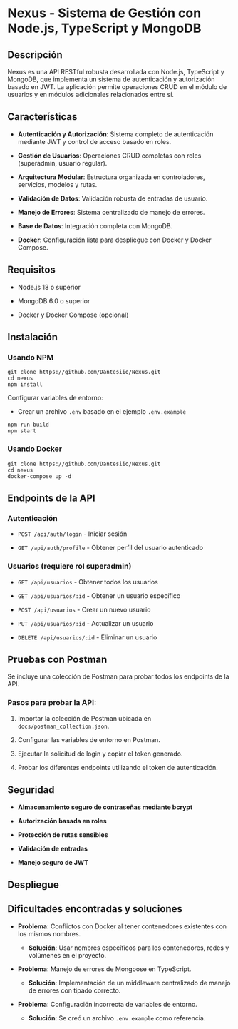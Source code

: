 
# Nexus - Sistema de Gestión con Node.js, TypeScript y MongoDB

## Descripción

Nexus es una API RESTful robusta desarrollada con Node.js, TypeScript y MongoDB, que implementa un sistema de autenticación y autorización basado en JWT. La aplicación permite operaciones CRUD en el módulo de usuarios y en módulos adicionales relacionados entre sí.

## Características

-   **Autenticación y Autorización**: Sistema completo de autenticación mediante JWT y control de acceso basado en roles.
    
-   **Gestión de Usuarios**: Operaciones CRUD completas con roles (superadmin, usuario regular).
    
-   **Arquitectura Modular**: Estructura organizada en controladores, servicios, modelos y rutas.
    
-   **Validación de Datos**: Validación robusta de entradas de usuario.
    
-   **Manejo de Errores**: Sistema centralizado de manejo de errores.
    
-   **Base de Datos**: Integración completa con MongoDB.
    
-   **Docker**: Configuración lista para despliegue con Docker y Docker Compose.
  

## Requisitos

-   Node.js 18 o superior
    
-   MongoDB 6.0 o superior
    
-   Docker y Docker Compose (opcional)
    

## Instalación

### Usando NPM

```
git clone https://github.com/Dantesiio/Nexus.git
cd nexus
npm install
```

Configurar variables de entorno:

-   Crear un archivo `.env` basado en el ejemplo `.env.example`
    

```
npm run build
npm start
```

### Usando Docker

```
git clone https://github.com/Dantesiio/Nexus.git
cd nexus
docker-compose up -d
```

## Endpoints de la API

### Autenticación

-   `POST /api/auth/login` - Iniciar sesión
    
-   `GET /api/auth/profile` - Obtener perfil del usuario autenticado
    

### Usuarios (requiere rol superadmin)

-   `GET /api/usuarios` - Obtener todos los usuarios
    
-   `GET /api/usuarios/:id` - Obtener un usuario específico
    
-   `POST /api/usuarios` - Crear un nuevo usuario
    
-   `PUT /api/usuarios/:id` - Actualizar un usuario
    
-   `DELETE /api/usuarios/:id` - Eliminar un usuario
    

## Pruebas con Postman

Se incluye una colección de Postman para probar todos los endpoints de la API.

### Pasos para probar la API:

1.  Importar la colección de Postman ubicada en `docs/postman_collection.json`.
    
2.  Configurar las variables de entorno en Postman.
    
3.  Ejecutar la solicitud de login y copiar el token generado.
    
4.  Probar los diferentes endpoints utilizando el token de autenticación.
    

## Seguridad

-   **Almacenamiento seguro de contraseñas mediante bcrypt**
    
-   **Autorización basada en roles**
    
-   **Protección de rutas sensibles**
    
-   **Validación de entradas**
    
-   **Manejo seguro de JWT**
    

## Despliegue

## Dificultades encontradas y soluciones

-   **Problema**: Conflictos con Docker al tener contenedores existentes con los mismos nombres.
    
    -   **Solución**: Usar nombres específicos para los contenedores, redes y volúmenes en el proyecto.
        
-   **Problema**: Manejo de errores de Mongoose en TypeScript.
    
    -   **Solución**: Implementación de un middleware centralizado de manejo de errores con tipado correcto.
        
-   **Problema**: Configuración incorrecta de variables de entorno.
    
    -   **Solución**: Se creó un archivo `.env.example` como referencia.
